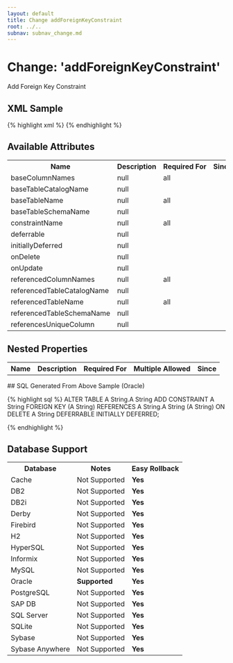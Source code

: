 ```yaml
---
layout: default
title: Change addForeignKeyConstraint
root: ../..
subnav: subnav_change.md
---
```


<!-- ====================================================== -->
<!-- GENERATED BY ChangeDocGenerator DO NOT MODIFY MANUALLY -->
<!-- ====================================================== -->

# Change: 'addForeignKeyConstraint'

Add Foreign Key Constraint

## XML Sample ##

{% highlight xml %}
<addForeignKeyConstraint baseColumnNames="A String"
        baseTableCatalogName="A String"
        baseTableName="A String"
        baseTableSchemaName="A String"
        constraintName="A String"
        deferrable="true"
        initiallyDeferred="true"
        onDelete="A String"
        onUpdate="A String"
        referencedColumnNames="A String"
        referencedTableCatalogName="A String"
        referencedTableName="A String"
        referencedTableSchemaName="A String"
        referencesUniqueColumn="true"/>
{% endhighlight %}

## Available Attributes ##

<table>
<tr><th>Name</th><th>Description</th><th>Required&nbsp;For</th><th>Since</th></tr>
<tr><td style='vertical-align: top'>baseColumnNames</td><td>null</td><td style='vertical-align: top'>all</td><td style='vertical-align: top'></td></tr>
<tr><td style='vertical-align: top'>baseTableCatalogName</td><td>null</td><td style='vertical-align: top'></td><td style='vertical-align: top'></td></tr>
<tr><td style='vertical-align: top'>baseTableName</td><td>null</td><td style='vertical-align: top'>all</td><td style='vertical-align: top'></td></tr>
<tr><td style='vertical-align: top'>baseTableSchemaName</td><td>null</td><td style='vertical-align: top'></td><td style='vertical-align: top'></td></tr>
<tr><td style='vertical-align: top'>constraintName</td><td>null</td><td style='vertical-align: top'>all</td><td style='vertical-align: top'></td></tr>
<tr><td style='vertical-align: top'>deferrable</td><td>null</td><td style='vertical-align: top'></td><td style='vertical-align: top'></td></tr>
<tr><td style='vertical-align: top'>initiallyDeferred</td><td>null</td><td style='vertical-align: top'></td><td style='vertical-align: top'></td></tr>
<tr><td style='vertical-align: top'>onDelete</td><td>null</td><td style='vertical-align: top'></td><td style='vertical-align: top'></td></tr>
<tr><td style='vertical-align: top'>onUpdate</td><td>null</td><td style='vertical-align: top'></td><td style='vertical-align: top'></td></tr>
<tr><td style='vertical-align: top'>referencedColumnNames</td><td>null</td><td style='vertical-align: top'>all</td><td style='vertical-align: top'></td></tr>
<tr><td style='vertical-align: top'>referencedTableCatalogName</td><td>null</td><td style='vertical-align: top'></td><td style='vertical-align: top'></td></tr>
<tr><td style='vertical-align: top'>referencedTableName</td><td>null</td><td style='vertical-align: top'>all</td><td style='vertical-align: top'></td></tr>
<tr><td style='vertical-align: top'>referencedTableSchemaName</td><td>null</td><td style='vertical-align: top'></td><td style='vertical-align: top'></td></tr>
<tr><td style='vertical-align: top'>referencesUniqueColumn</td><td>null</td><td style='vertical-align: top'></td><td style='vertical-align: top'></td></tr>
</table>

## Nested Properties ##

<table>
<tr><th>Name</th><th>Description</th><th>Required&nbsp;For</th><th>Multiple&nbsp;Allowed</th><th>Since</th></tr>
</table>
## SQL Generated From Above Sample (Oracle)

{% highlight sql %}
ALTER TABLE A String.A String ADD CONSTRAINT A String FOREIGN KEY (A String) REFERENCES A String.A String (A String) ON DELETE A String DEFERRABLE INITIALLY DEFERRED;


{% endhighlight %}

## Database Support

<table style='border:1;'>
<tr><th>Database</th><th>Notes</th><th>Easy Rollback</th></tr>
<tr><td>Cache</td><td>Not Supported</td><td><b>Yes</b></td></tr>
<tr><td>DB2</td><td>Not Supported</td><td><b>Yes</b></td></tr>
<tr><td>DB2i</td><td>Not Supported</td><td><b>Yes</b></td></tr>
<tr><td>Derby</td><td>Not Supported</td><td><b>Yes</b></td></tr>
<tr><td>Firebird</td><td>Not Supported</td><td><b>Yes</b></td></tr>
<tr><td>H2</td><td>Not Supported</td><td><b>Yes</b></td></tr>
<tr><td>HyperSQL</td><td>Not Supported</td><td><b>Yes</b></td></tr>
<tr><td>Informix</td><td>Not Supported</td><td><b>Yes</b></td></tr>
<tr><td>MySQL</td><td>Not Supported</td><td><b>Yes</b></td></tr>
<tr><td>Oracle</td><td><b>Supported</b></td><td><b>Yes</b></td></tr>
<tr><td>PostgreSQL</td><td>Not Supported</td><td><b>Yes</b></td></tr>
<tr><td>SAP DB</td><td>Not Supported</td><td><b>Yes</b></td></tr>
<tr><td>SQL Server</td><td>Not Supported</td><td><b>Yes</b></td></tr>
<tr><td>SQLite</td><td>Not Supported</td><td><b>Yes</b></td></tr>
<tr><td>Sybase</td><td>Not Supported</td><td><b>Yes</b></td></tr>
<tr><td>Sybase Anywhere</td><td>Not Supported</td><td><b>Yes</b></td></tr>
</table>
